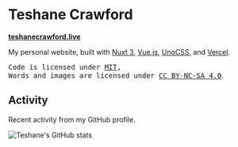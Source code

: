 # Teshane Crawford

**[teshanecrawford.live](https://teshanecrawford.live)**

My personal website, built with [Nuxt 3](https://nuxt.com/), [Vue.js](https://vuejs.org/), [UnoCSS](https://unocss.dev), and [Vercel](https://www.vercel.com/).
<br>

<samp>Code is licensed under <a href='./LICENSE'>MIT</a>,<br> Words and images are licensed under <a href='https://creativecommons.org/licenses/by-nc-sa/4.0/'>CC BY-NC-SA 4.0</a></samp>.

## Activity

Recent activity from my GitHub profile.

![Teshane's GitHub stats](https://github-readme-stats.vercel.app/api?username=teshanecrawford&count_private=true&show_icons=true&theme=light)
